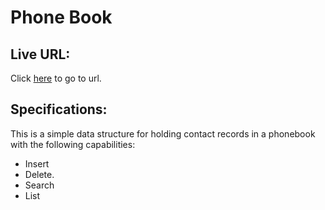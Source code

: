 # Phone Book

## Live URL:
Click [here](https://phonebookfr.netlify.app/) to go to url.

## Specifications:
 This is a simple data structure for holding contact records in a phonebook with the following capabilities:
 * Insert<br>
 * Delete.<br>
 * Search<br>
 * List<br>
